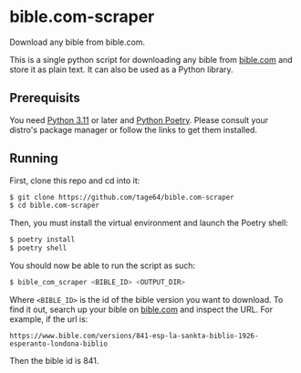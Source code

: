 # bible.com-scraper
Download any bible from bible.com.

This is a single python script for downloading any bible from [bible.com][1] and store it as plain text.
It can also be used as a Python library.

## Prerequisits

You need [Python 3.11][2] or later and [Python Poetry][3].
Please consult your distro's package manager or follow the links to get them installed.

## Running

First, clone this repo and cd into it:
```Bash
$ git clone https://github.com/tage64/bible.com-scraper
$ cd bible.com-scraper
```

Then, you must install the virtual environment and launch the Poetry shell:
```Bash
$ poetry install
$ poetry shell
```

You should now be able to run the script as such:
```Bash
$ bible_com_scraper <BIBLE_ID> <OUTPUT_DIR>
```

Where `<BIBLE_ID>` is the id of the bible version you want to download.
To find it out, search up your bible on [bible.com][1] and inspect the URL.
For example, if the url is:
```
https://www.bible.com/versions/841-esp-la-sankta-biblio-1926-esperanto-londona-biblio
```
Then the bible id is 841.

[1]: https://bible.com
[2]: https://www.python.org
[3]: https://python-poetry.org
